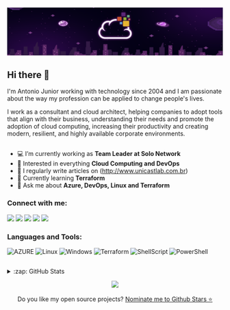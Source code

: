 <p align="center">
<img src="assets/images/unicast_logo.png">
</p>

## Hi there 👋

I'm Antonio Junior working with technology since 2004 and I am passionate about the way my profession can be applied to change people's lives.

I work as a consultant and cloud architect, helping companies to adopt tools that align with their business, understanding their needs and promote the adoption of cloud computing, increasing their productivity and creating modern, resilient, and highly available corporate environments.

##

-   💻 I’m currently working as **Team Leader at Solo Network**
-   🧐 Interested in everything **Cloud Computing and DevOps**
-   📝 I regularly write articles on (http://www.unicastlab.com.br)
-   🌱 Currently learning **Terraform**
-   💬 Ask me about **Azure, DevOps, Linux and Terraform**

### Connect with me:

<div> 
  <a href="https://www.linkedin.com/in/antoniocarlosjr" target="_blank"><img src="https://img.shields.io/badge/-LinkedIn-%230077B5?style=fflat&logo=linkedin&logoColor=white" target="_blank"></a>
  <a href="http://www.unicastlab.com.br/" target="_blank"><img src="https://img.shields.io/badge/-Website%2fBlog-blue?style=flat&logo=website&logoColor=white&link="_blank"></a> 
  <a href="https://discord.gg/S6zFKGA7hg" target="_blank"><img src="https://img.shields.io/badge/Discord-7289DA?style=flat&logo=discord&logoColor=white" target="_blank"></a> 
  <a href= "https://www.youtube.com/channel/UCYpdjQbbkBQpDWI1rapkVUA"><img src="https://img.shields.io/badge/YouTube-FF0000?style=flat&logo=youtube&logoColor=white" target="_blank"></a>
  <a href="https://www.instagram.com/unicastlab/" target="_blank"><img src="https://img.shields.io/badge/Instagram-E4405F?style=flat&logo=instagram&logoColor=white" target="_blank"></a>
</div>

### Languages and Tools:
    
![AZURE](https://img.shields.io/badge/-Microsoft%20Azure-2C6CFB?style=flat&logo=MicrosoftAzure&logoColor=white) 
![Linux](https://img.shields.io/badge/-Linux-FCC624?style=flat&logo=linux&logoColor=000000) 
![Windows](https://img.shields.io/badge/-Windows-204E87?style=flat&logo=windows&logoColor=3C93FF) 
![Terraform](https://img.shields.io/badge/terraform-%235835CC.svg?style=flat&logo=terraform&logoColor=white) 
![ShellScript](https://img.shields.io/badge/-ShellScript-4EAA25?style=flat&logo=gnu%20bash&logoColor=FFFFFF) 
![PowerShell](https://img.shields.io/badge/-PowerShell-blue?style=flat&logo=powershell&logoColor=FFFFFF)

##

<details>
  <summary>:zap: GitHub Stats</summary>
   
  <p align='center'>
  <a href="https://github.com/asilvajunior">
  <img height="130em" src="https://github-readme-stats.vercel.app/api?username=asilvajunior&show_icons=true&theme=dracula&include_all_commits=true&count_private=true"/>
  </p>

</details>
    
<p align='center'>
  <a href="#"><img src="https://badges.pufler.dev/visits/asilvajunior/asilvajunior"></a>
</p>

 <p align='center'>
  Do you like my open source projects? <a href='https://stars.github.com/nominate/'>Nominate me to Github Stars ⭐</a>
</p>
